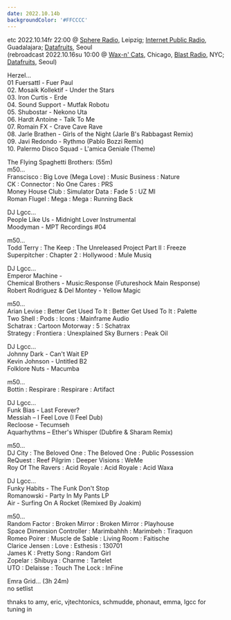 ```yaml
---
date: 2022.10.14b
backgroundColor: '#FFCCCC'
---
```


etc 2022.10.14fr 22:00 @ [Sphere Radio](http://www.sphere-radio.net/), Leipzig; [Internet Public Radio](http://www.internetpublicradio.live/), Guadalajara; [Datafruits](http://www.datafruits.fm/), Seoul  
(rebroadcast 2022.10.16su 10:00 @ [Wax-n' Cats](http://www.twitch.tv/waxncats), Chicago, [Blast Radio](https://blastradio.com/kimochisound), NYC; [Datafruits](http://www.datafruits.fm/), Seoul)  

Herzel...  
01 Fuersattl - Fuer Paul  
02\. Mosaik Kollektif - Under the Stars  
03\. Iron Curtis - Erde  
04\. Sound Support - Mutfak Robotu  
05\. Shubostar - Nekono Uta  
06\. Hardt Antoine - Talk To Me  
07\. Romain FX - Crave Cave Rave  
08\. Jarle Brathen - Girls of the Night (Jarle B's Rabbagast Remix)  
09\. Javi Redondo - Rythmo (Pablo Bozzi Remix)  
10\. Palermo Disco Squad - L'amica Geniale (Theme)  

The Flying Spaghetti Brothers: (55m)  
m50...  
Franscisco : Big Love (Mega Love) : Music Business : Nature  
CK : Connector : No One Cares : PRS  
Money House Club : Simulator Data : Fade 5 : UZ MI  
Roman Flugel : Mega : Mega : Running Back  

DJ Lgcc...  
People Like Us - Midnight Lover Instrumental  
Moodyman - MPT Recordings #04  

m50...  
Todd Terry : The Keep : The Unreleased Project Part II : Freeze  
Superpitcher : Chapter 2 : Hollywood : Mule Musiq  

DJ Lgcc...  
Emperor Machine -  
Chemical Brothers - Music:Response (Futureshock Main Response)  
Robert Rodriguez & Del Montey - Yellow Magic  

m50...  
Arian Levise : Better Get Used To It : Better Get Used To It : Palette  
Two Shell : Pods : Icons : Mainframe Audio  
Schatrax : Cartoon Motorway : 5 : Schatrax  
Strategy : Frontiera : Unexplained Sky Burners : Peak Oil  

DJ Lgcc...  
Johnny Dark - Can't Wait EP  
Kevin Johnson - Untitled B2  
Folklore Nuts - Macumba  

m50...  
Bottin : Respirare : Respirare : Artifact  

DJ Lgcc...  
Funk Bias - Last Forever?  
Messiah – I Feel Love (I Feel Dub)  
Recloose - Tecumseh  
Aquarhythms – Ether's Whisper (Dubfire & Sharam Remix)  

m50...  
DJ City : The Beloved One : The Beloved One : Public Possession  
ReQuest : Reef Pilgrim : Deeper Visions : WeMe  
Roy Of The Ravers : Acid Royale : Acid Royale : Acid Waxa  

DJ Lgcc...  
Funky Habits - The Funk Don't Stop  
Romanowski - Party In My Pants LP  
Air - Surfing On A Rocket (Remixed By Joakim)  

m50...  
Random Factor : Broken Mirror : Broken Mirror : Playhouse  
Space Dimension Controller : Marimbahhh : Marimbeh : Tiraquon  
Romeo Poirer : Muscle de Sable : Living Room : Faitische  
Clarice Jensen : Love : Esthesis : 130701  
James K : Pretty Song : Random Girl  
Zopelar : Shibuya : Charme : Tartelet  
UTO : Delaisse : Touch The Lock : InFine  

Emra Grid... (3h 24m)  
no setlist  

thnaks to amy, eric, vjtechtonics, schmudde, phonaut, emma, lgcc for tuning in